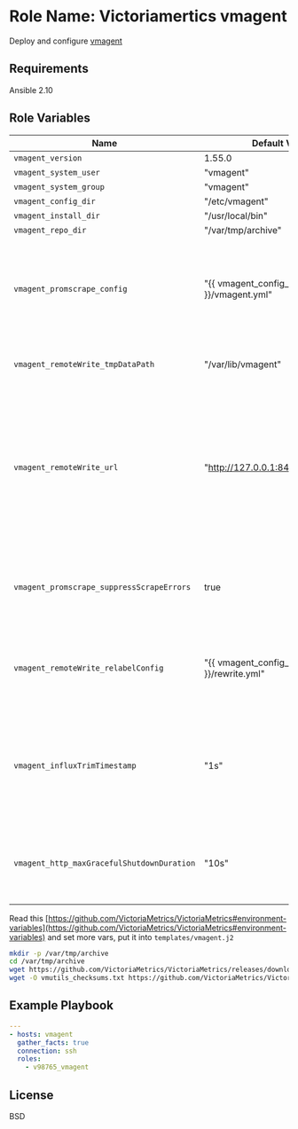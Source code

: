 Role Name: Victoriamertics vmagent
=========

Deploy and configure [vmagent](https://victoriametrics.github.io/vmagent.html)

Requirements
------------

Ansible 2.10

Role Variables
--------------

Name | Default Value | Description
---|---|---
`vmagent_version` |  1.55.0 | current version
`vmagent_system_user` |  "vmagent" | 
`vmagent_system_group` |  "vmagent" | 
`vmagent_config_dir` |  "/etc/vmagent" | 
`vmagent_install_dir` |  "/usr/local/bin" | 
`vmagent_repo_dir` |  "/var/tmp/archive" | 
`vmagent_promscrape_config` |  "{{ vmagent_config_dir }}/vmagent.yml" | Optional path to Prometheus config file with 'scrape_configs' section containing targets to scrape. See [how-to-scrape-prometheus-exporters-such-as-node-exporter](https://victoriametrics.github.io/#how-to-scrape-prometheus-exporters-such-as-node-exporter) for details
`vmagent_remoteWrite_tmpDataPath` |  "/var/lib/vmagent" | Path to directory where temporary data for remote write component is stored
`vmagent_remoteWrite_url` |  "http://127.0.0.1:8428/api/v1/write" | Remote storage URL to write data to. It must support Prometheus remote_write API. It is recommended using VictoriaMetrics as remote storage. Example url: http://<victoriametrics-host>:8428/api/v1/write . Pass multiple -remoteWrite.url flags in order to write data concurrently to multiple remote storage systems
`vmagent_promscrape_suppressScrapeErrors` |  true |  Whether to suppress scrape errors logging. The last error for each target is always available at '/targets' page even if scrape errors logging is suppressed
`vmagent_remoteWrite_relabelConfig` |  "{{ vmagent_config_dir }}/rewrite.yml" | Optional path to file with relabel_config entries. These entries are applied to all the metrics before sending them to -remoteWrite.url. See [relabeling](https://victoriametrics.github.io/vmagent.html#relabeling) for details
`vmagent_influxTrimTimestamp` |  "1s" | Trim timestamps for Influx line protocol data to this duration. Minimum practical duration is 1ms. Higher duration (i.e. 1s) may be used for reducing disk space usage for timestamp data (default 1ms)
`vmagent_http_maxGracefulShutdownDuration` |  "10s" | The maximum duration for graceful shutdown of HTTP server. Highly loaded server may require increased value for graceful shutdown (default 7s)

Read this [https://github.com/VictoriaMetrics/VictoriaMetrics#environment-variables](https://github.com/VictoriaMetrics/VictoriaMetrics#environment-variables) аnd set more vars, put it into `templates/vmagent.j2`

```sh
mkdir -p /var/tmp/archive
cd /var/tmp/archive
wget https://github.com/VictoriaMetrics/VictoriaMetrics/releases/download/v1.55.0/vmutils-amd64-v1.55.0.tar.gz
wget -O vmutils_checksums.txt https://github.com/VictoriaMetrics/VictoriaMetrics/releases/download/v1.55.0/vmutils-arm64-v1.55.0_checksums.txt
```

Example Playbook
----------------

```yaml
---
- hosts: vmagent
  gather_facts: true
  connection: ssh
  roles:
    - v98765_vmagent
```

License
-------

BSD
